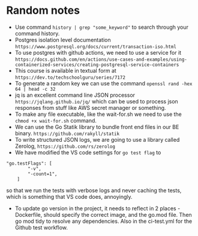 # Random notes

- Use command `history | grep "some_keyword"` to search through your command history.
- Postgres isolation level documentation `https://www.postgresql.org/docs/current/transaction-iso.html`
- To use postgres with github actions, we need to use a service for it `https://docs.github.com/en/actions/use-cases-and-examples/using-containerized-services/creating-postgresql-service-containers`
- This course is available in textual form at `https://dev.to/techschoolguru/series/7172`
- To generate a random key we can use the command `openssl rand -hex 64 | head -c 32`
- jq is an excellent command line JSON processor `https://jqlang.github.io/jq/` which can be used to process json responses from stuff like AWS secret manager or something.
- To make any file executable, like the wait-for.sh we need to use the `chmod +x wait-for.sh` command.
- We can use the Go Statik library to bundle front end files in our BE binary. `https://github.com/rakyll/statik`
- To write structured JSON logs, we are going to use a library called Zerolog, `https://github.com/rs/zerolog`
- We have modified the VS code settings for `go test flag` to 
```
"go.testFlags": [
        "-v",
        "-count=1",
    ]
```
so that we run the tests with verbose logs and never caching the tests, which is something that VS code does, annoyingly.
- To update go version in the project, it needs to reflect in 2 places - Dockerfile, should specify the correct image, and the go.mod file. Then go mod tidy to resolve any dependencies. Also in the ci-test.yml for the Github test workflow.